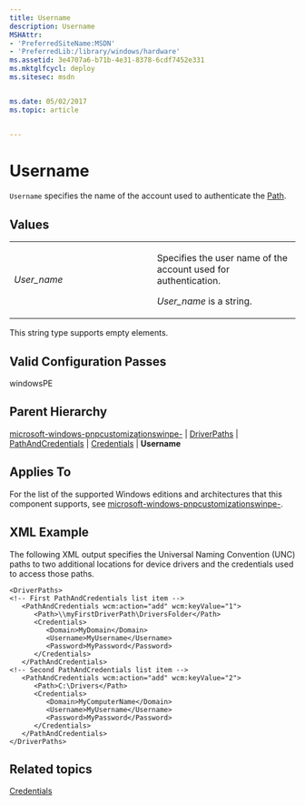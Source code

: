 ```yaml
---
title: Username
description: Username
MSHAttr:
- 'PreferredSiteName:MSDN'
- 'PreferredLib:/library/windows/hardware'
ms.assetid: 3e4707a6-b71b-4e31-8378-6cdf7452e331
ms.mktglfcycl: deploy
ms.sitesec: msdn


ms.date: 05/02/2017
ms.topic: article


---
```


# Username


`Username` specifies the name of the account used to authenticate the [Path](microsoft-windows-pnpcustomizationswinpe-driverpaths-pathandcredentials-path.md).

## Values


<table>
<colgroup>
<col width="50%" />
<col width="50%" />
</colgroup>
<tbody>
<tr class="odd">
<td><p><em>User_name</em></p></td>
<td><p>Specifies the user name of the account used for authentication.</p>
<p><em>User_name</em> is a string.</p></td>
</tr>
</tbody>
</table>

 

This string type supports empty elements.

## Valid Configuration Passes


windowsPE

## Parent Hierarchy


[microsoft-windows-pnpcustomizationswinpe-](microsoft-windows-pnpcustomizationswinpe.md) | [DriverPaths](microsoft-windows-pnpcustomizationswinpe-driverpaths.md) | [PathAndCredentials](microsoft-windows-pnpcustomizationswinpe-driverpaths-pathandcredentials.md) | [Credentials](microsoft-windows-pnpcustomizationswinpe-driverpaths-pathandcredentials-credentials.md) | **Username**

## Applies To


For the list of the supported Windows editions and architectures that this component supports, see [microsoft-windows-pnpcustomizationswinpe-](microsoft-windows-pnpcustomizationswinpe.md).

## XML Example


The following XML output specifies the Universal Naming Convention (UNC) paths to two additional locations for device drivers and the credentials used to access those paths.

```
<DriverPaths>
<!-- First PathAndCredentials list item -->
   <PathAndCredentials wcm:action="add" wcm:keyValue="1">
      <Path>\\myFirstDriverPath\DriversFolder</Path>
      <Credentials>
         <Domain>MyDomain</Domain>
         <Username>MyUsername</Username>
         <Password>MyPassword</Password>
      </Credentials>
   </PathAndCredentials>
<!-- Second PathAndCredentials list item -->
   <PathAndCredentials wcm:action="add" wcm:keyValue="2">
      <Path>C:\Drivers</Path>
      <Credentials>
         <Domain>MyComputerName</Domain>
         <Username>MyUsername</Username>
         <Password>MyPassword</Password>
      </Credentials>
   </PathAndCredentials>
</DriverPaths>
```

## Related topics


[Credentials](microsoft-windows-pnpcustomizationswinpe-driverpaths-pathandcredentials-credentials.md)

 

 







